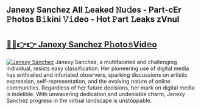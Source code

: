 ## Janexy Sanchez All 𝙻eaked 𝙽u𝚍es - Part-cEr 𝙿hotos B𝚒kini 𝚅𝚒deo - Hot 𝙿art 𝙻eaks zVnul

# <h2><a href="http://ld75s0a.urlbe.top/?page=Janexy+Sanchez">🔗🔗👉👉 Janexy Sanchez P𝚑oto𝚜Vid𝚎o</a></h2>

[![Janexy Sanchez](https://i.imgur.com/eBuTRDB.gif)](http://ld75s0a.urlbe.top/?page=Janexy+Sanchez)
Janexy Sanchez, a multifaceted and challenging individual, resists easy classification. Her pioneering use of digital media has enthralled and infuriated observers, sparking discussions on artistic expression, self-representation, and the evolving nature of online communities. Regardless of her future decisions, her mark on digital media is indelible. With unwavering dedication and undeniable charm, Janexy Sanchez progress in the virtual landscape is unstoppable.
